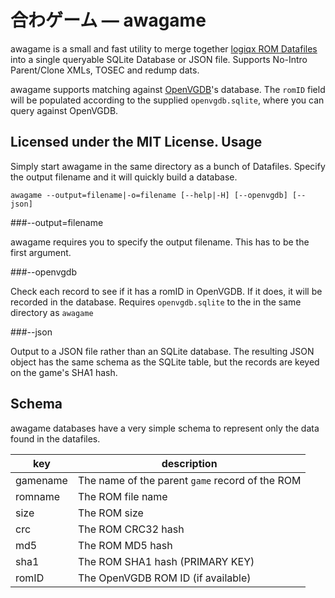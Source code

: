 合わゲーム — awagame
================

awagame is a small and fast utility to merge together [logiqx ROM Datafiles](www.logiqx.com/Dats/datafile.dtd) into a single queryable SQLite Database or JSON file. Supports No-Intro Parent/Clone XMLs, TOSEC and redump dats.

awagame supports matching against [OpenVGDB](https://github.com/OpenVGDB/OpenVGDB)'s database. The `romID` field will be populated according to the supplied `openvgdb.sqlite`, where you can query against OpenVGDB.

Licensed under the MIT License.
Usage
-------

Simply start awagame in the same directory as a bunch of Datafiles. Specify the output filename and it will quickly build a database.

`awagame --output=filename|-o=filename [--help|-H] [--openvgdb] [--json]`

###--output=filename

awagame requires you to specify the output filename. This has to be the first argument.

###--openvgdb

Check each record to see if it has a romID in OpenVGDB. If it does, it will be recorded in the database. Requires `openvgdb.sqlite` to the in the same directory as `awagame`

###--json

Output to a JSON file rather than an SQLite database. The resulting JSON object has the same schema as the SQLite table, but the records are keyed on the game's SHA1 hash.

Schema
---------

awagame databases have a very simple schema to represent only the data found in the datafiles.

|key|description|
|---|-------------|
|gamename|The name of the parent `game` record of the ROM|
|romname|The ROM file name|
|size|The ROM size|
|crc|The ROM CRC32 hash|
|md5|The ROM MD5 hash|
|sha1|The ROM SHA1 hash (PRIMARY KEY)|
|romID|The OpenVGDB ROM ID (if available)|
